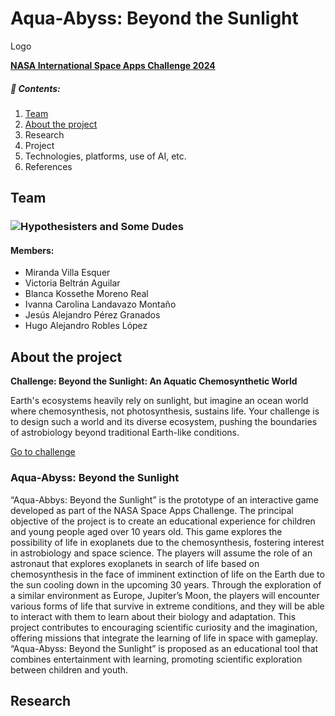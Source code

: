 # Aqua-Abyss: Beyond the Sunlight

Logo


[**NASA International Space Apps Challenge 2024**](https://www.spaceappschallenge.org/)



##### 📑 **Contents:**
  1. [Team](#team)
  2. [About the project](#about-the-project)
  3. Research
  4. Project
  5. Technologies, platforms, use of AI, etc. 
  6. References

## Team

### ![[Hypothesisters and Some Dudes](https://www.spaceappschallenge.org/nasa-space-apps-2024/find-a-team/hypothesisters-and-some-dudes/)](hypothesisters-and-some-dudes.jpeg)

#### Members:

- Miranda Villa Esquer
- Victoria Beltrán Aguilar
- Blanca Kossethe Moreno Real
- Ivanna Carolina Landavazo Montaño
- Jesús Alejandro Pérez Granados
- Hugo Alejandro Robles López

## About the project 

**Challenge: Beyond the Sunlight: An Aquatic Chemosynthetic World**

Earth's ecosystems heavily rely on sunlight, but imagine an ocean world where chemosynthesis, not photosynthesis, sustains life. Your challenge is to design such a world and its diverse ecosystem, pushing the boundaries of astrobiology beyond traditional Earth-like conditions.

[Go to challenge](https://www.spaceappschallenge.org/nasa-space-apps-2024/challenges/beyond-sunlight-an-aquatic-chemosynthetic-world/)

### Aqua-Abyss: Beyond the Sunlight

“Aqua-Abbys: Beyond the Sunlight” is the prototype of an interactive game developed as part of the NASA Space Apps Challenge. The principal objective of the project is to create an educational experience for children and young people aged over 10 years old. This game explores the possibility of life in exoplanets due to the chemosynthesis, fostering interest in astrobiology and space science.
The players will assume the role of an astronaut that explores exoplanets in search of life based on chemosynthesis in the face of imminent extinction of life on the Earth due to the sun cooling down in the upcoming 30 years. Through the exploration of a similar environment as Europe, Jupiter’s Moon, the players will encounter various forms of life that survive in extreme conditions, and they will be able to interact with them to learn about their biology and adaptation. 
This project contributes to encouraging scientific curiosity and the imagination, offering missions that integrate the learning of life in space with gameplay. “Aqua-Abyss: Beyond the Sunlight” is proposed as an educational tool that combines entertainment with learning, promoting scientific exploration between children and youth. 


## Research












